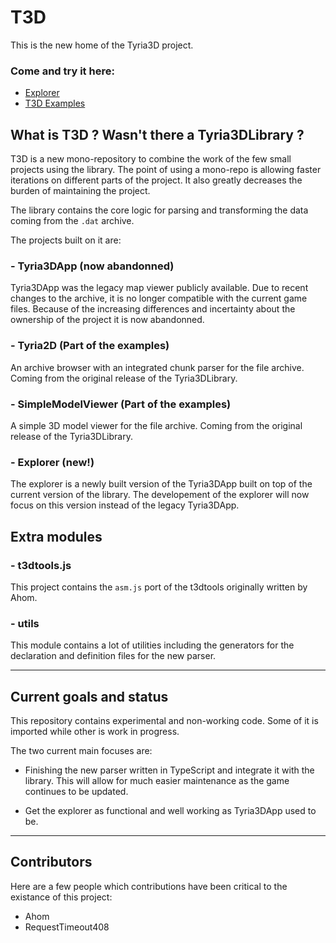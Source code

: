 # T3D

This is the new home of the Tyria3D project.

### Come and try it here:

- [Explorer](https://njibhu.github.io/t3d/explorer/index.html)
- [T3D Examples](https://njibhu.github.io/t3d/examples/index.html)

## What is T3D ? Wasn't there a Tyria3DLibrary ?

T3D is a new mono-repository to combine the work of the few small projects using the library.
The point of using a mono-repo is allowing faster iterations on different parts of the project. It also greatly decreases the burden of maintaining the project.

The library contains the core logic for parsing and transforming the data coming from the `.dat` archive.

The projects built on it are:

### - Tyria3DApp (now abandonned)

Tyria3DApp was the legacy map viewer publicly available. Due to recent changes to the archive, it is no longer compatible with the current game files. Because of the increasing differences and incertainty about the ownership of the project it is now abandonned.

### - Tyria2D (Part of the examples)

An archive browser with an integrated chunk parser for the file archive. Coming from the original release of the Tyria3DLibrary.

### - SimpleModelViewer (Part of the examples)

A simple 3D model viewer for the file archive. Coming from the original release of the Tyria3DLibrary.

### - Explorer (new!)

The explorer is a newly built version of the Tyria3DApp built on top of the current version of the library. The developement of the explorer will now focus on this version instead of the legacy Tyria3DApp.

## Extra modules

### - t3dtools.js

This project contains the `asm.js` port of the t3dtools originally written by Ahom.

### - utils

This module contains a lot of utilities including the generators for the declaration and definition files for the new parser.

---

## Current goals and status

This repository contains experimental and non-working code. Some of it is imported while other is work in progress.

The two current main focuses are:

- Finishing the new parser written in TypeScript and integrate it with the library. This will allow for much easier maintenance as the game continues to be updated.

- Get the explorer as functional and well working as Tyria3DApp used to be.

---

## Contributors

Here are a few people which contributions have been critical to the existance of this project:

- Ahom
- RequestTimeout408
